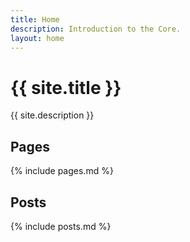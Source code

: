 ```yaml
---
title: Home
description: Introduction to the Core.
layout: home
---
```


# {{ site.title }}

{{ site.description }}

## Pages

{% include pages.md %}

## Posts

{% include posts.md %}